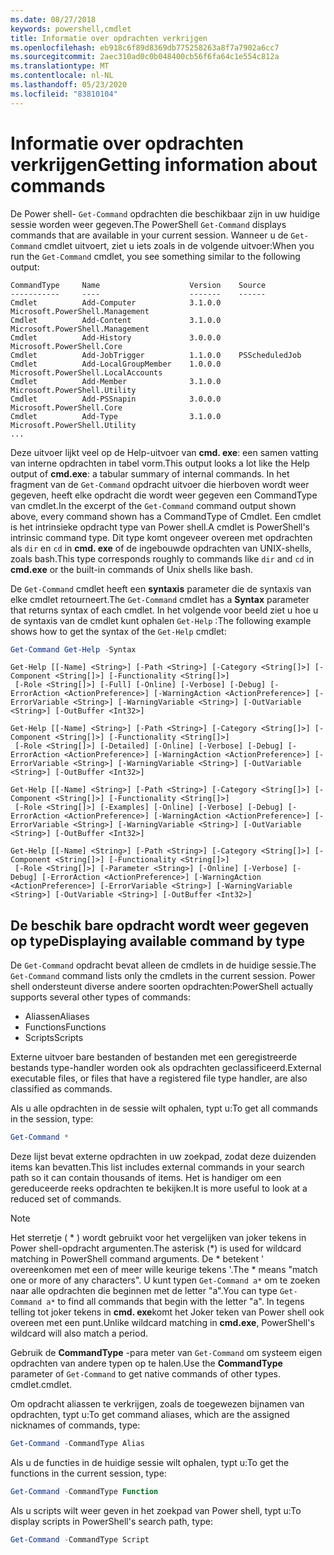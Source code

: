 ```yaml
---
ms.date: 08/27/2018
keywords: powershell,cmdlet
title: Informatie over opdrachten verkrijgen
ms.openlocfilehash: eb918c6f89d8369db775258263a8f7a7902a6cc7
ms.sourcegitcommit: 2aec310ad0c0b048400cb56f6fa64c1e554c812a
ms.translationtype: MT
ms.contentlocale: nl-NL
ms.lasthandoff: 05/23/2020
ms.locfileid: "83810104"
---
```

# <a name="getting-information-about-commands"></a><span data-ttu-id="e468e-103">Informatie over opdrachten verkrijgen</span><span class="sxs-lookup"><span data-stu-id="e468e-103">Getting information about commands</span></span>

<span data-ttu-id="e468e-104">De Power shell- `Get-Command` opdrachten die beschikbaar zijn in uw huidige sessie worden weer gegeven.</span><span class="sxs-lookup"><span data-stu-id="e468e-104">The PowerShell `Get-Command` displays commands that are available in your current session.</span></span>
<span data-ttu-id="e468e-105">Wanneer u de `Get-Command` cmdlet uitvoert, ziet u iets zoals in de volgende uitvoer:</span><span class="sxs-lookup"><span data-stu-id="e468e-105">When you run the `Get-Command` cmdlet, you see something similar to the following output:</span></span>

```output
CommandType     Name                    Version    Source
-----------     ----                    -------    ------
Cmdlet          Add-Computer            3.1.0.0    Microsoft.PowerShell.Management
Cmdlet          Add-Content             3.1.0.0    Microsoft.PowerShell.Management
Cmdlet          Add-History             3.0.0.0    Microsoft.PowerShell.Core
Cmdlet          Add-JobTrigger          1.1.0.0    PSScheduledJob
Cmdlet          Add-LocalGroupMember    1.0.0.0    Microsoft.PowerShell.LocalAccounts
Cmdlet          Add-Member              3.1.0.0    Microsoft.PowerShell.Utility
Cmdlet          Add-PSSnapin            3.0.0.0    Microsoft.PowerShell.Core
Cmdlet          Add-Type                3.1.0.0    Microsoft.PowerShell.Utility
...
```

<span data-ttu-id="e468e-106">Deze uitvoer lijkt veel op de Help-uitvoer van **cmd. exe**: een samen vatting van interne opdrachten in tabel vorm.</span><span class="sxs-lookup"><span data-stu-id="e468e-106">This output looks a lot like the Help output of **cmd.exe**: a tabular summary of internal commands.</span></span> <span data-ttu-id="e468e-107">In het fragment van de `Get-Command` opdracht uitvoer die hierboven wordt weer gegeven, heeft elke opdracht die wordt weer gegeven een CommandType van cmdlet.</span><span class="sxs-lookup"><span data-stu-id="e468e-107">In the excerpt of the `Get-Command` command output shown above, every command shown has a CommandType of Cmdlet.</span></span> <span data-ttu-id="e468e-108">Een cmdlet is het intrinsieke opdracht type van Power shell.</span><span class="sxs-lookup"><span data-stu-id="e468e-108">A cmdlet is PowerShell's intrinsic command type.</span></span> <span data-ttu-id="e468e-109">Dit type komt ongeveer overeen met opdrachten als `dir` en `cd` in **cmd. exe** of de ingebouwde opdrachten van UNIX-shells, zoals bash.</span><span class="sxs-lookup"><span data-stu-id="e468e-109">This type corresponds roughly to commands like `dir` and `cd` in **cmd.exe** or the built-in commands of Unix shells like bash.</span></span>

<span data-ttu-id="e468e-110">De `Get-Command` cmdlet heeft een **syntaxis** parameter die de syntaxis van elke cmdlet retourneert.</span><span class="sxs-lookup"><span data-stu-id="e468e-110">The `Get-Command` cmdlet has a **Syntax** parameter that returns syntax of each cmdlet.</span></span> <span data-ttu-id="e468e-111">In het volgende voor beeld ziet u hoe u de syntaxis van de cmdlet kunt ophalen `Get-Help` :</span><span class="sxs-lookup"><span data-stu-id="e468e-111">The following example shows how to get the syntax of the `Get-Help` cmdlet:</span></span>

```powershell
Get-Command Get-Help -Syntax
```

```output
Get-Help [[-Name] <String>] [-Path <String>] [-Category <String[]>] [-Component <String[]>] [-Functionality <String[]>]
 [-Role <String[]>] [-Full] [-Online] [-Verbose] [-Debug] [-ErrorAction <ActionPreference>] [-WarningAction <ActionPreference>] [-ErrorVariable <String>] [-WarningVariable <String>] [-OutVariable <String>] [-OutBuffer <Int32>]

Get-Help [[-Name] <String>] [-Path <String>] [-Category <String[]>] [-Component <String[]>] [-Functionality <String[]>]
 [-Role <String[]>] [-Detailed] [-Online] [-Verbose] [-Debug] [-ErrorAction <ActionPreference>] [-WarningAction <ActionPreference>] [-ErrorVariable <String>] [-WarningVariable <String>] [-OutVariable <String>] [-OutBuffer <Int32>]

Get-Help [[-Name] <String>] [-Path <String>] [-Category <String[]>] [-Component <String[]>] [-Functionality <String[]>]
 [-Role <String[]>] [-Examples] [-Online] [-Verbose] [-Debug] [-ErrorAction <ActionPreference>] [-WarningAction <ActionPreference>] [-ErrorVariable <String>] [-WarningVariable <String>] [-OutVariable <String>] [-OutBuffer <Int32>]

Get-Help [[-Name] <String>] [-Path <String>] [-Category <String[]>] [-Component <String[]>] [-Functionality <String[]>]
 [-Role <String[]>] [-Parameter <String>] [-Online] [-Verbose] [-Debug] [-ErrorAction <ActionPreference>] [-WarningAction <ActionPreference>] [-ErrorVariable <String>] [-WarningVariable <String>] [-OutVariable <String>] [-OutBuffer <Int32>]
```

## <a name="displaying-available-command-by-type"></a><span data-ttu-id="e468e-112">De beschik bare opdracht wordt weer gegeven op type</span><span class="sxs-lookup"><span data-stu-id="e468e-112">Displaying available command by type</span></span>

<span data-ttu-id="e468e-113">De `Get-Command` opdracht bevat alleen de cmdlets in de huidige sessie.</span><span class="sxs-lookup"><span data-stu-id="e468e-113">The `Get-Command` command lists only the cmdlets in the current session.</span></span> <span data-ttu-id="e468e-114">Power shell ondersteunt diverse andere soorten opdrachten:</span><span class="sxs-lookup"><span data-stu-id="e468e-114">PowerShell actually supports several other types of commands:</span></span>

- <span data-ttu-id="e468e-115">Aliassen</span><span class="sxs-lookup"><span data-stu-id="e468e-115">Aliases</span></span>
- <span data-ttu-id="e468e-116">Functions</span><span class="sxs-lookup"><span data-stu-id="e468e-116">Functions</span></span>
- <span data-ttu-id="e468e-117">Scripts</span><span class="sxs-lookup"><span data-stu-id="e468e-117">Scripts</span></span>

<span data-ttu-id="e468e-118">Externe uitvoer bare bestanden of bestanden met een geregistreerde bestands type-handler worden ook als opdrachten geclassificeerd.</span><span class="sxs-lookup"><span data-stu-id="e468e-118">External executable files, or files that have a registered file type handler, are also classified as commands.</span></span>

<span data-ttu-id="e468e-119">Als u alle opdrachten in de sessie wilt ophalen, typt u:</span><span class="sxs-lookup"><span data-stu-id="e468e-119">To get all commands in the session, type:</span></span>

```powershell
Get-Command *
```

<span data-ttu-id="e468e-120">Deze lijst bevat externe opdrachten in uw zoekpad, zodat deze duizenden items kan bevatten.</span><span class="sxs-lookup"><span data-stu-id="e468e-120">This list includes external commands in your search path so it can contain thousands of items.</span></span>
<span data-ttu-id="e468e-121">Het is handiger om een gereduceerde reeks opdrachten te bekijken.</span><span class="sxs-lookup"><span data-stu-id="e468e-121">It is more useful to look at a reduced set of commands.</span></span>

> [!NOTE]
> <span data-ttu-id="e468e-122">Het sterretje ( \* ) wordt gebruikt voor het vergelijken van joker tekens in Power shell-opdracht argumenten.</span><span class="sxs-lookup"><span data-stu-id="e468e-122">The asterisk (\*) is used for wildcard matching in PowerShell command arguments.</span></span> <span data-ttu-id="e468e-123">De \* betekent ' overeenkomen met een of meer wille keurige tekens '.</span><span class="sxs-lookup"><span data-stu-id="e468e-123">The \* means "match one or more of any characters".</span></span> <span data-ttu-id="e468e-124">U kunt typen `Get-Command a*` om te zoeken naar alle opdrachten die beginnen met de letter "a".</span><span class="sxs-lookup"><span data-stu-id="e468e-124">You can type `Get-Command a*` to find all commands that begin with the letter "a".</span></span> <span data-ttu-id="e468e-125">In tegens telling tot joker tekens in **cmd. exe**komt het Joker teken van Power shell ook overeen met een punt.</span><span class="sxs-lookup"><span data-stu-id="e468e-125">Unlike wildcard matching in **cmd.exe**, PowerShell's wildcard will also match a period.</span></span>

<span data-ttu-id="e468e-126">Gebruik de **CommandType** -para meter van `Get-Command` om systeem eigen opdrachten van andere typen op te halen.</span><span class="sxs-lookup"><span data-stu-id="e468e-126">Use the **CommandType** parameter of `Get-Command` to get native commands of other types.</span></span>
<span data-ttu-id="e468e-127">cmdlet.</span><span class="sxs-lookup"><span data-stu-id="e468e-127">cmdlet.</span></span>

<span data-ttu-id="e468e-128">Om opdracht aliassen te verkrijgen, zoals de toegewezen bijnamen van opdrachten, typt u:</span><span class="sxs-lookup"><span data-stu-id="e468e-128">To get command aliases, which are the assigned nicknames of commands, type:</span></span>

```powershell
Get-Command -CommandType Alias
```

<span data-ttu-id="e468e-129">Als u de functies in de huidige sessie wilt ophalen, typt u:</span><span class="sxs-lookup"><span data-stu-id="e468e-129">To get the functions in the current session, type:</span></span>

```powershell
Get-Command -CommandType Function
```

<span data-ttu-id="e468e-130">Als u scripts wilt weer geven in het zoekpad van Power shell, typt u:</span><span class="sxs-lookup"><span data-stu-id="e468e-130">To display scripts in PowerShell's search path, type:</span></span>

```powershell
Get-Command -CommandType Script
```
